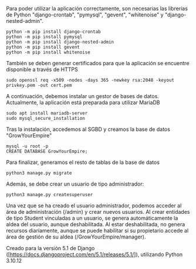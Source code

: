 Para poder utilizar la aplicación correctamente, son necesarias las librerías de Python "django-crontab", "pymysql", "gevent", "whitenoise" y "django-nested-admin".
```
python -m pip install django-crontab
python -m pip install pymysql
python -m pip install django-nested-admin
python -m pip install gevent
python -m pip install whitenoise
```
También se deben generar certificados para que la aplicación se encuentre disponible a través de HTTPS
```
sudo openssl req -x509 -nodes -days 365 -newkey rsa:2048 -keyout privkey.pem -out cert.pem
```
A continuación, debemos instalar un gestor de bases de datos. Actualmente, la aplicación está preparada para utilizar MariaDB
```
sudo apt install mariadb-server
sudo mysql_secure_installation
```
Tras la instalación, accedemos al SGBD y creamos la base de datos "GrowYourEmpire"
```
mysql -u root -p
CREATE DATABASE GrowYourEmpire;
```
Para finalizar, generamos el resto de tablas de la base de datos
```
python3 manage.py migrate
```
Además, se debe crear un usuario de tipo administrador:
```
python3 manage.py createsuperuser
```
Una vez que se ha creado el usuario administrador, podemos acceder al área de administración (/admin) y crear nuevos usuarios.
Al crear entidades de tipo Student vinculadas a un usuario, se genera automáticamente la aldea del usuario, aunque deshabilitada.
Al estar deshabilitada, no genera recursos diariamente, aunque se puede habilitar si su propietario accede al área de gestión de su aldea (/GrowYourEmpire/manager).

Creado para la versión 5.1 de Django ([https://docs.djangoproject.com/en/5.1/releases/5.1/]), utilizando Python 3.10.12
